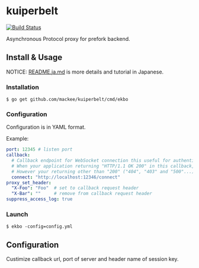 # kuiperbelt

[![Build Status](https://travis-ci.org/mackee/kuiperbelt.svg)](https://travis-ci.org/mackee/kuiperbelt)

Asynchronous Protocol proxy for prefork backend.

## Install & Usage

NOTICE: [README.ja.md](https://github.com/mackee/kuiperbelt/blob/master/README.ja.md) is more details and tutorial in Japanese.

### Installation

```
$ go get github.com/mackee/kuiperbelt/cmd/ekbo
```

### Configuration

Configuration is in YAML format.

Example:
```yaml
port: 12345 # listen port
callback:
  # Callback endpoint for WebSocket connection this useful for authentication.
  # When your application returning "HTTP/1.1 OK 200" in this callback, a connection upgrade to WebSocket.
  # However your returning other than "200" ("404", "403" and "500"...), a connection is disconnect.
  connect: "http://localhost:12346/connect"
proxy_set_header:
  "X-Foo": "Foo"  # set to callback request header
  "X-Bar": ""     # remove from callback request header
suppress_access_log: true
```

### Launch

```
$ ekbo -config=config.yml
```

## Configuration

Custimize callback url, port of server and header name of session key.

